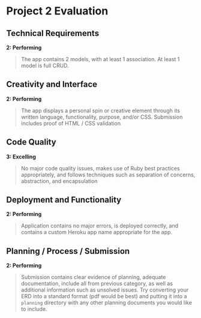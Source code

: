 # Project 2 Evaluation

## Technical Requirements
**2: Performing**
>The app contains 2 models, with at least 1 association. At least 1 model is full CRUD.

## Creativity and Interface
**2: Performing**
>The app displays a personal spin or creative element through its written language, functionality, purpose, and/or CSS. Submission includes proof of HTML / CSS validation

## Code Quality
**3: Excelling**
>No major code quality issues, makes use of Ruby best practices appropriately, and follows techniques such as separation of concerns, abstraction, and encapsulation

## Deployment and Functionality
**2: Performing**
>Application contains no major errors, is deployed correctly, and contains a custom Heroku app name appropriate for the app.

## Planning / Process / Submission
**2: Performing**
>Submission contains clear evidence of planning, adequate documentation, include all from previous category, as well as additional information such as unsolved issues.
>Try converting your ERD into a standard format (pdf would be best) and putting it into
a `planning` directory with any other planning documents you would like to include.
